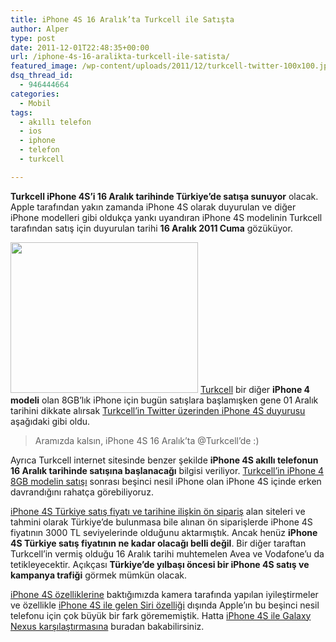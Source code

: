 ```yaml
---
title: iPhone 4S 16 Aralık’ta Turkcell ile Satışta
author: Alper
type: post
date: 2011-12-01T22:48:35+00:00
url: /iphone-4s-16-aralikta-turkcell-ile-satista/
featured_image: /wp-content/uploads/2011/12/turkcell-twitter-100x100.jpg
dsq_thread_id:
  - 946444664
categories:
  - Mobil
tags:
  - akıllı telefon
  - ios
  - iphone
  - telefon
  - turkcell

---
```

**Turkcell iPhone 4S&#8217;i 16 Aralık tarihinde Türkiye&#8217;de satışa sunuyor** olacak. Apple tarafından yakın zamanda iPhone 4S olarak duyurulan ve diğer iPhone modelleri gibi oldukça yankı uyandıran iPhone 4S modelinin Turkcell tarafından satış için duyurulan tarihi **16 Aralık 2011 Cuma** gözüküyor.

<img class="alignright size-full wp-image-7242" title="turkcell-twitter" src="https://www.murekkep.org/wp-content/uploads/2011/12/turkcell-twitter.jpg" alt="" width="300" height="241" /> <a href="https://www.turkcell.com.tr" target="_blank">Turkcell</a> bir diğer **iPhone 4 modeli** olan 8GB&#8217;lık iPhone için bugün satışlara başlamışken gene 01 Aralık tarihini dikkate alırsak <a title="Turkcell Twitter" href="https://twitter.com/#%21/Turkcell/status/142312925019906048" target="_blank">Turkcell&#8217;in Twitter üzerinden iPhone 4S duyurusu</a> aşağıdaki gibi oldu.

> Aramızda kalsın, iPhone 4S 16 Aralık&#8217;ta @Turkcell&#8217;de :)

Ayrıca Turkcell internet sitesinde benzer şekilde **iPhone 4S akıllı telefonun 16 Aralık tarihinde satışına başlanacağı** bilgisi veriliyor. [Turkcell&#8217;in iPhone 4 8GB modelin satışı][1] sonrası beşinci nesil iPhone olan iPhone 4S içinde erken davrandığını rahatça görebiliyoruz.

[iPhone 4S Türkiye satış fiyatı ve tarihine ilişkin ön sipariş][2] alan siteleri ve tahmini olarak Türkiye&#8217;de bulunmasa bile alınan ön siparişlerde iPhone 4S fiyatının 3000 TL seviyelerinde olduğunu aktarmıştık. Ancak henüz **iPhone 4S Türkiye satış fiyatının ne kadar olacağı belli değil**. Bir diğer taraftan Turkcell&#8217;in vermiş olduğu 16 Aralık tarihi muhtemelen Avea ve Vodafone&#8217;u da tetikleyecektir. Açıkçası **Türkiye&#8217;de yılbaşı öncesi bir iPhone 4S satış ve kampanya trafiği** görmek mümkün olacak.

[iPhone 4S özelliklerine][3] baktığımızda kamera tarafında yapılan iyileştirmeler ve özellikle [iPhone 4S ile gelen Siri özelliği][4] dışında Apple&#8217;ın bu beşinci nesil telefonu için çok büyük bir fark görememiştik. Hatta [iPhone 4S ile Galaxy Nexus karşılaştırmasına][5] buradan bakabilirsiniz.

 [1]: https://www.murekkep.org/iphone-4-8gb-modeli-turkcell-ile-satista-7224 "Turkcell iPhone 4 8GB Satışı"
 [2]: https://www.murekkep.org/iphone-4s-turkiye-satis-fiyati-ve-tarihi-on-siparis-6963 "iPhone 4s satış fiyatı ön sipariş"
 [3]: https://www.murekkep.org/iphone-4s-ozellikleri-6921 "iPhone 4s özellikleri"
 [4]: https://www.murekkep.org/apple-iphone-4s-siri-nedir-ne-ise-yarar-ve-nasil-kullanilir-7100 "iPhone 4S Siri"
 [5]: https://www.murekkep.org/iphone-4s-vs-galaxy-nexus-karsilastirmasi-6931 "iPhone 4S vs Galaxy Nexus"
